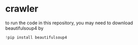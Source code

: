# crawler
to run the code in this repository, you may need to download beautifulsoup4 by 
```python
!pip install beautifulsoup4
```
